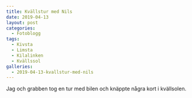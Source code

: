 ```yaml
---
title: Kvällstur med Nils
date: 2019-04-13
layout: post
categories:
  - Fotoblogg
tags:
  - Kivsta
  - Limsta
  - Kilalinken
  - Kvällssol
galleries:
  - 2019-04-13-kvallstur-med-nils
---
```


Jag och grabben tog en tur med bilen och knäppte några kort i kvällsolen.
